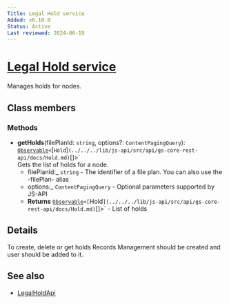 ```yaml
---
Title: Legal Hold service
Added: v6.10.0
Status: Active
Last reviewed: 2024-06-19
---
```


# [Legal Hold service](../../../lib/content-services/src/lib/legal-hold/services/legal-hold.service.ts "Defined in legal-hold.service.ts")

Manages holds for nodes.

## Class members

### Methods

-   **getHolds**(filePlanId: `string`, options?: `ContentPagingQuery`): [`Observable`](http://reactivex.io/documentation/observable.html)`<`[`Hold`]`(../../../lib/js-api/src/api/gs-core-rest-api/docs/Hold.md)`[]>`<br/>
    Gets the list of holds for a node.
    -   filePlanId:_ `string` - The identifier of a file plan. You can also use the -filePlan- alias
    -   options:_ `ContentPagingQuery` - Optional parameters supported by JS-API
    -   **Returns** [`Observable`](http://reactivex.io/documentation/observable.html)`<[`Hold`](../../../lib/js-api/src/api/gs-core-rest-api/docs/Hold.md)`[]>` - List of holds

## Details

To create, delete or get holds Records Management should be created and user should be added to it.

## See also

-   [LegalHoldApi](../../../lib/js-api/src/api/gs-core-rest-api/docs/LegalHoldApi.md)
